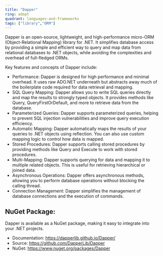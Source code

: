 ```yaml
---
title: "Dapper"
ring: adopt
quadrant: languages-and-frameworks
tags: ["library","ORM"]
--- 
```

Dapper is an open-source, lightweight, and high-performance micro-ORM (Object-Relational Mapping) library for .NET. It simplifies database access by providing a simple and efficient way to query and map data from relational databases to .NET objects, while avoiding the complexities and overhead of full-fledged ORMs.

Key features and concepts of Dapper include:

- Performance: Dapper is designed for high performance and minimal overhead. It uses raw ADO.NET underneath but abstracts away much of the boilerplate code required for data retrieval and mapping.
- SQL Query Mapping: Dapper allows you to write SQL queries directly and map the results to strongly typed objects. It provides methods like Query, QueryFirstOrDefault, and more to retrieve data from the database.
- Parameterized Queries: Dapper supports parameterized queries, helping to prevent SQL injection vulnerabilities and improve query execution efficiency.
- Automatic Mapping: Dapper automatically maps the results of your queries to .NET objects using reflection. You can also use custom mapping logic to control how data is mapped.
- Stored Procedures: Dapper supports calling stored procedures by providing methods like Query and Execute to work with stored procedures.
- Multi-Mapping: Dapper supports querying for data and mapping it to multiple related objects. This is useful for retrieving hierarchical or joined data.
- Asynchronous Operations: Dapper offers asynchronous methods, allowing you to perform database operations without blocking the calling thread.
- Connection Management: Dapper simplifies the management of database connections and the execution of commands.

## NuGet Package:

Dapper is available as a NuGet package, making it easy to integrate into your .NET projects.

- Documentation: https://dapperlib.github.io/Dapper/
- Source: https://github.com/DapperLib/Dapper
- NuGet: https://www.nuget.org/packages/Dapper
